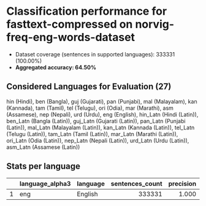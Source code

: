 # Classification performance for fasttext-compressed on norvig-freq-eng-words-dataset

- Dataset coverage (sentences in supported languages): 333331 (100.00%)
- **Aggregated accuracy: 64.50%**

<h2 id="supported-languages">Considered Languages for Evaluation (27)</h2>

hin (Hindi), ben (Bangla), guj (Gujarati), pan (Punjabi), mal (Malayalam), kan (Kannada), tam (Tamil), tel (Telugu), ori (Odia), mar (Marathi), asm (Assamese), nep (Nepali), urd (Urdu), eng (English), hin_Latn (Hindi (Latin)), ben_Latn (Bangla (Latin)), guj_Latn (Gujarati (Latin)), pan_Latn (Punjabi (Latin)), mal_Latn (Malayalam (Latin)), kan_Latn (Kannada (Latin)), tel_Latn (Telugu (Latin)), tam_Latn (Tamil (Latin)), mar_Latn (Marathi (Latin)), ori_Latn (Odia (Latin)), nep_Latn (Nepali (Latin)), urd_Latn (Urdu (Latin)), asm_Latn (Assamese (Latin))

<h2 id="metrics-per-language">Stats per language</h2>

|    | language_alpha3   | language   |   sentences_count |   precision |   recall |    f1 |     tp |   fp |   tn |     fn |
|---:|:------------------|:-----------|------------------:|------------:|---------:|------:|-------:|-----:|-----:|-------:|
|  1 | eng               | English    |            333331 |       1.000 |    0.645 | 0.784 | 215005 |    0 |    0 | 118326 |
